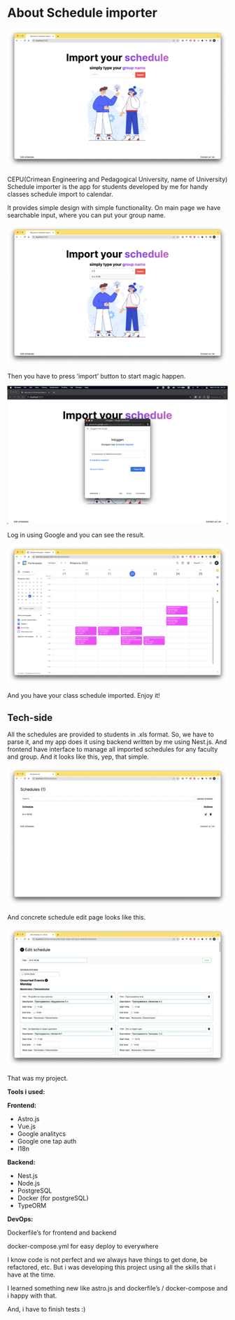 # About Schedule importer

![Main Page](./public/images/readme/1.png)

СEPU(Crimean Engineering and Pedagogical University, name of University) Schedule importer is the app for students developed by me for handy classes schedule import to calendar.

It provides simple design with simple functionality. On main page we have searchable input, where you can put your group name.

![Group Select](./public/images/readme/2.png)

Then you have to press ‘import’ button to start magic happen.

![Login](./public/images/readme/3.png)

Log in using Google and you can see the result.

![Google Calendar](./public/images/readme/4.png)

And you have your class schedule imported. Enjoy it!

## Tech-side

All the schedules are provided to students in .xls format. So, we have to parse it, and my app does it using backend written by me using Nest.js. And frontend have interface to manage all imported schedules for any faculty and group. And it looks like this, yep, that simple.

![Imported Group List](./public/images/readme/5.png)

And concrete schedule edit page looks like this.

![Selected Group Schedule Edit](./public/images/readme/6.png)

That was my project.

**Tools i used:**

**Frontend:**

- Astro.js
- Vue.js
- Google analitycs
- Google one tap auth
- I18n

**Backend:**

- Nest.js
- Node.js
- PostgreSQL
- Docker (for postgreSQL)
- TypeORM

**DevOps:**

Dockerfile’s for frontend and backend

docker-compose.yml for easy deploy to everywhere

I know code is not perfect and we always have things to get done, be refactored, etc. But i was developing this project using all the skills that i have at the time. 

I learned something new like astro.js and dockerfile’s / docker-compose and i happy with that.

And, i have to finish tests :)